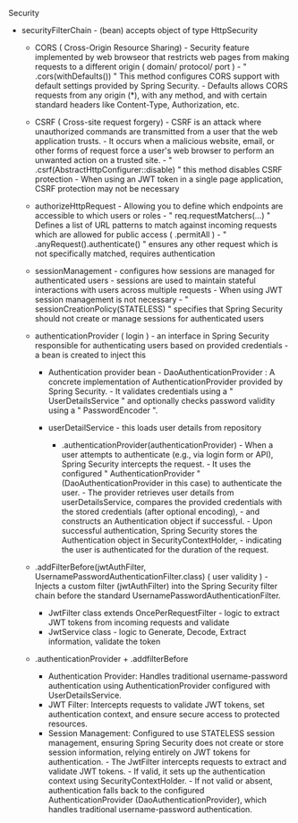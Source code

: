 Security

  - securityFilterChain - (bean) accepts object of type HttpSecurity
    
    - CORS ( Cross-Origin Resource Sharing)
              - Security feature implemented by web browseor that restricts web pages from making requests to a different origin ( domain/ protocol/ port )
              - " .cors(withDefaults()) " This method configures CORS support with default settings provided by Spring Security.
              - Defaults allows CORS requests from any origin (*), with any method, and with certain standard headers like Content-Type, Authorization, etc.

    - CSRF ( Cross-site request forgery)
              - CSRF is an attack where unauthorized commands are transmitted from a user that the web application trusts.
              - It occurs when a malicious website, email, or other forms of request force a user's web browser to perform an unwanted action on a trusted site.
              - " .csrf(AbstractHttpConfigurer::disable) " this method disables CSRF protection
              - When using an JWT token in a single page application, CSRF protection may not be necessary

    - authorizeHttpRequest
              - Allowing you to define which endpoints are accessible to which users or roles
              - " req.requestMatchers(...) " Defines a list of URL patterns to match against incoming requests which are allowed for public access ( .permitAll )
              - " .anyRequest().authenticate() " ensures any other request which is not specifically matched, requires authentication

    - sessionManagement
              - configures how sessions are managed for authenticated users
              - sessions are used to maintain stateful interactions with users across multiple requests
              - When using JWT session management is not necessary
              - " sessionCreationPolicy(STATELESS) " specifies that Spring Security should not create or manage sessions for authenticated users

    - authenticationProvider ( login )
              - an interface in Spring Security responsible for authenticating users based on provided credentials
              - a bean is created to inject this
      
         - Authentication provider bean
                  - DaoAuthenticationProvider : A concrete implementation of AuthenticationProvider provided by Spring Security.
                  - It validates credentials using a " UserDetailsService " and optionally checks password validity using a " PasswordEncoder ".
         - userDetailService
                  - this loads user details from repository

              - .authenticationProvider(authenticationProvider)
                    - When a user attempts to authenticate (e.g., via login form or API), Spring Security intercepts the request.
                    - It uses the configured " AuthenticationProvider " (DaoAuthenticationProvider in this case) to authenticate the user.
                    - The provider retrieves user details from userDetailsService, compares the provided credentials with the stored credentials (after optional encoding),
                    - and constructs an Authentication object if successful.
                    - Upon successful authentication, Spring Security stores the Authentication object in SecurityContextHolder,
                    - indicating the user is authenticated for the duration of the request.

    - .addFilterBefore(jwtAuthFilter, UsernamePasswordAuthenticationFilter.class) ( user validity )
              - Injects a custom filter (jwtAuthFilter) into the Spring Security filter chain before the standard UsernamePasswordAuthenticationFilter.

         - JwtFilter class extends OncePerRequestFilter
                    - logic to extract JWT tokens from incoming requests and validate
         - JwtService class
                    - logic to Generate, Decode, Extract information, validate the token

    - .authenticationProvider + .addfilterBefore
         - Authentication Provider: Handles traditional username-password authentication using AuthenticationProvider configured with UserDetailsService.
         - JWT Filter: Intercepts requests to validate JWT tokens, set authentication context, and ensure secure access to protected resources.
         - Session Management: Configured to use STATELESS session management, ensuring Spring Security does not create or store session information, relying entirely on JWT tokens for authentication.
               -  The JwtFilter intercepts requests to extract and validate JWT tokens.
               - If valid, it sets up the authentication context using SecurityContextHolder.
               - If not valid or absent, authentication falls back to the configured AuthenticationProvider (DaoAuthenticationProvider), which handles traditional username-password authentication.






















      
